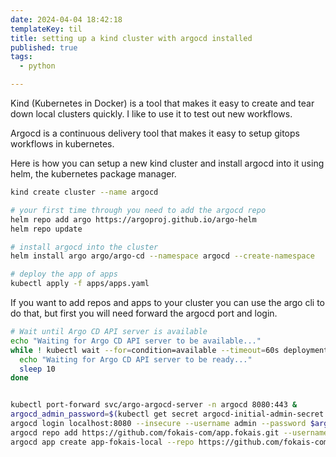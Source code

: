 ```yaml
---
date: 2024-04-04 18:42:18
templateKey: til
title: setting up a kind cluster with argocd installed
published: true
tags:
  - python

---
```


Kind (Kubernetes in Docker) is a tool that makes it easy to create and tear
down local clusters quickly.  I like to use it to test out new workflows.

Argocd is a continuous delivery tool that makes it easy to setup gitops
workflows in kubernetes.

Here is how you can setup a new kind cluster and install argocd into it using
helm, the kubernetes package manager.

``` bash
kind create cluster --name argocd

# your first time through you need to add the argocd repo
helm repo add argo https://argoproj.github.io/argo-helm
helm repo update

# install argocd into the cluster
helm install argo argo/argo-cd --namespace argocd --create-namespace

# deploy the app of apps
kubectl apply -f apps/apps.yaml
```

If you want to add repos and apps to your cluster you can use the argo cli to
do that, but first you will need forward the argocd port and login.

``` bash
# Wait until Argo CD API server is available
echo "Waiting for Argo CD API server to be available..."
while ! kubectl wait --for=condition=available --timeout=60s deployment/argo-argocd-server -n argocd; do
  echo "Waiting for Argo CD API server to be ready..."
  sleep 10
done


kubectl port-forward svc/argo-argocd-server -n argocd 8080:443 &
argocd_admin_password=$(kubectl get secret argocd-initial-admin-secret -n argocd -o jsonpath="{.data.password}" | base64 -d)
argocd login localhost:8080 --insecure --username admin --password $argocd_admin_password
argocd repo add https://github.com/fokais-com/app.fokais.git --username waylonwalker --password ${GH_ARGO_PAT}
argocd app create app-fokais-local --repo https://github.com/fokais-com/app.fokais.git --path k8s/overlays/local --dest-server https://kubernetes.default.svc --sync-policy automated --sync-option Prune=true
```
